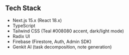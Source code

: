## Tech Stack
- Next.js 15.x (React 18.x)
- TypeScript
- Tailwind CSS (Teal #008080 accent, dark/light mode)
- Radix UI
- Firebase (Firestore, Auth, Admin SDK)
- Genkit AI (task decomposition, note generation)
